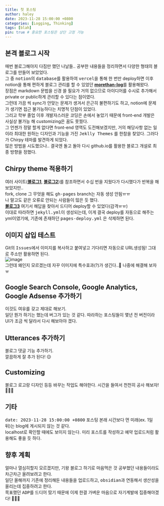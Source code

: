 ```yaml
---
title: 첫 포스팅
author: haley
date: 2023-11-28 15:00:00 +0800
categories: [Logging, Thinking]
tags: [blah]
pin: true # 중요한 포스팅은 상단 고정 가능
---
```


## 본격 블로그 시작
매번 블로그해야지 다짐만 했던 나날들.. 공부한 내용들을 정리하면서 다양한 형태의 블로그를 만들어 보았었다.  
그 중 <kbd>notion</kbd>의 <kbd>database</kbd>를 활용하여 <kbd>vercel</kbd>을 통해 한 번만 deploy하면 이후 notion을 통해 편하게 블로그 관리를 할 수 있었던 [**morethan-log**](https://github.com/morethanmin/morethan-log)를 활용해왔다.  
장점은 markdown 문법을 신경 쓸 필요가 거의 없으므로 아이디어를 수시로 추가해서 private or public하게 관리할 수 있다는 점이였다.  
그런데 가끔 씩 sync가 안맞는 문제가 생겨서 은근히 불편하기도 하고, notion에 문제가 생기면 접근 불가능하다는 치명적 단점이 있었다.  
그리고 학부 졸업 이후 개발자스러운 코딩은 손에서 놓았기 때문에 front-end 개발은 사실상 불가능 해 customizing은 꿈도 못꿨다.  
그 언젠가 정말 할게 없다면 front-end 영역도 도전해보겠지만, 거의 해당사항 없는 일이라 최대한 원하는 디자인과 기능을 가진 <kbd>Jeklly Themes</kbd> 를 한참을 찾았다. 그러다가 Chirpy 테마를 발견하게 되었다.  
많은 방법을 시도했으나.. 결국엔 돌고 돌아 다시 github.io를 활용한 블로그 개설로 최종 방향을 정했다. 

## Chirpy theme 적용하기
여러 사이트([**블로그1**](https://www.irgroup.org/posts/jekyll-chirpy/),
[**블로그2**](https://wlqmffl0102.github.io/posts/Making-Git-blogs-for-beginners-3/))를 참조하면서 수십 번을 지웠다가 다시했다가 반복을 해보았지만..  
fork, clone 그 무엇을 해도 <kbd>gh-pages</kbd> branch는 자동 생성 안됨ㅠㅠ  
나 말고도 같은 오류로 안되는 사람들이 많은 듯 했다.  
[**블로그3**](https://ree31206.tistory.com/entry/github-pages-%EB%B8%94%EB%A1%9C%EA%B7%B8-%EB%A7%8C%EB%93%A4%EA%B8%B0-%ED%85%8C%EB%A7%88-%EC%A0%81%EC%9A%A9%ED%95%98%EA%B8%B0Chirpy) 여기서 해답을 찾아서 드디어 deploy할 수 있었다(감격ㅠㅠ)  
이대로 따라하면 <kbd>jekyll.yml</kbd>이 생성되는데, 이게 결국 deploy를 자동으로 해주는 yml이였기에, 기존에 존재하던 <kbd>pages-deploy.yml</kbd> 은 삭제하면 된다.


## 이미지 삽입 테스트
Git의 <kbd>Issues</kbd>에서 이미지를 복사하고 붙여넣고 기다리면 자동으로 URL생성됨! 그대로 주소만 활용하면 된다.  
![image](https://github.com/hyay/hyay.github.io/assets/28091783/ce2ffd6f-45c1-4928-aed3-76b142a3c799)  
그런데 왜인지 모르겠는데 자꾸 이미지에 특수효과(?)가 생긴다..🧐 나중에 해결해 보자ㅠ


## Google Search Console, Google Analytics, Google Adsense 추가하기 
이것도 여유를 갖고 제대로 해보기.  
일단 뭔가 하기는 했는데 버그가 있는 것 같다. 따라하는 포스팅들이 몇년 전 버전이라 UI가 조금 씩 달라서 다시 해보아야 겠다.


## Utterances 추가하기
블로그 댓글 기능 추가하기.  
깔끔하게 잘 추가 된다! 😌


## Customizing
블로그 로고랑 디자인 등등 바꾸는 작업도 해야한다. 시간을 들여서 천천히 공사 해보자! 👷🏻‍♀️


## 기타
<kbd>date: 2023-11-28 15:00:00 +0800</kbd> 포스팅 본래 시간보다 먼 미래(ex. 1일 뒤)는 blog에 게시되지 않는 것 같다.  
localhost로 확인할 때에도 보이지 않는다. 미리 포스트를 작성하고 예약 업로드처럼 활용해도 좋을 듯 하다.

## 향후 계획
얼마나 열심히할지 모르겠지만, 기왕 블로그 하기로 마음먹은 것 공부했던 내용들이라도 차근차근 올려보려고 한다.  
일단 올해까지 기존에 정리해둔 내용들을 업로드하고, <kbd>obsidian</kbd>과 연동해서 생산성을 올리는데 집중하려고 한다.  
목표했던 <kbd>ADP</kbd>를 드디어 땄기 때문에 이제 한결 가벼운 마음으로 자기계발에 집중해야겠다! 👩🏻‍💻
